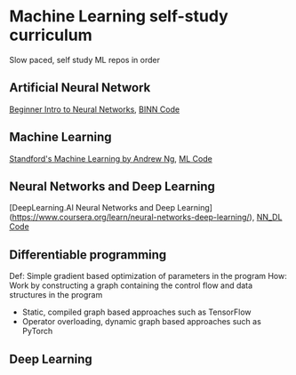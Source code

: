 # Machine Learning self-study curriculum
Slow paced, self study ML repos in order

## Artificial Neural Network
[Beginner Intro to Neural Networks](https://www.youtube.com/playlist?list=PLxt59R_fWVzT9bDxA76AHm3ig0Gg9S3So), [BINN Code](BeginnerIntroNN)
## Machine Learning 
[Standford's Machine Learning by Andrew Ng](https://www.coursera.org/learn/machine-learning/), [ML Code](ML(coursera))

## Neural Networks and Deep Learning
[DeepLearning.AI Neural Networks and Deep Learning] (https://www.coursera.org/learn/neural-networks-deep-learning/), [NN_DL Code](NN_DL(coursera))

## Differentiable programming
Def: Simple gradient based optimization of parameters in the program
How: Work by constructing a graph containing the control flow and data structures in the program
* Static, compiled graph based approaches such as TensorFlow
* Operator overloading, dynamic graph based approaches such as PyTorch

## Deep Learning